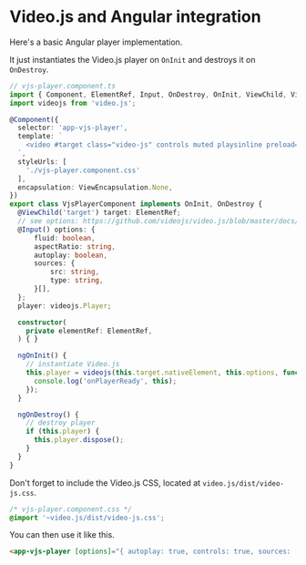 # Video.js and Angular integration

Here's a basic Angular player implementation.

It just instantiates the Video.js player on `OnInit` and destroys it on `OnDestroy`.

```ts
// vjs-player.component.ts
import { Component, ElementRef, Input, OnDestroy, OnInit, ViewChild, ViewEncapsulation } from '@angular/core';
import videojs from 'video.js';

@Component({
  selector: 'app-vjs-player',
  template: `
    <video #target class="video-js" controls muted playsinline preload="none"></video>
  `,
  styleUrls: [
    './vjs-player.component.css'
  ],
  encapsulation: ViewEncapsulation.None,
})
export class VjsPlayerComponent implements OnInit, OnDestroy {
  @ViewChild('target') target: ElementRef;
  // see options: https://github.com/videojs/video.js/blob/master/docs/guides/options.md
  @Input() options: {
      fluid: boolean,
      aspectRatio: string,
      autoplay: boolean,
      sources: {
          src: string,
          type: string,
      }[],
  };
  player: videojs.Player;

  constructor(
    private elementRef: ElementRef,
  ) { }

  ngOnInit() {
    // instantiate Video.js
    this.player = videojs(this.target.nativeElement, this.options, function onPlayerReady() {
      console.log('onPlayerReady', this);
    });
  }

  ngOnDestroy() {
    // destroy player
    if (this.player) {
      this.player.dispose();
    }
  }
}
```
Don't forget to include the Video.js CSS, located at `video.js/dist/video-js.css`.
```css
/* vjs-player.component.css */
@import '~video.js/dist/video-js.css';
```

You can then use it like this.

```html
<app-vjs-player [options]="{ autoplay: true, controls: true, sources: [{ src: '/path/to/video.mp4', type: 'video/mp4' }]}"></app-vjs-player>
```
